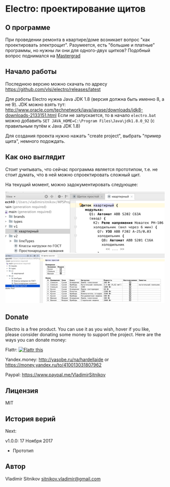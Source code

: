Electro: проектирование щитов
=============================

О программе
-----------

При проведении ремонта в квартире/доме возникает вопрос "как проектировать электрощит".
Разумеется, есть "большие и платные" программы, но нужны ли они для одного-двух щитков?
Подобный вопрос поднимался на [Mastergrad](http://www.mastergrad.com/forums/t252627-programma-dlya-proektirovaniya-shchitov/)

Начало работы
-------------

Последнюю версию можно скачать по адресу https://github.com/vlsi/electro/releases/latest

Для работы Electro нужна Java JDK 1.8 (версия должна быть именно 8, а не 9). JDK можно взять тут: http://www.oracle.com/technetwork/java/javase/downloads/jdk8-downloads-2133151.html
Если не запускается, то в начало `electro.bat` можно добавить `SET JAVA_HOME=C:\Program Files\Java\jdk1.8.0_92` (с правильным путём к Java JDK 1.8)

Для создания проекта нужно нажать "create project", выбрать "пример щита", немного подождать.

Как оно выглядит
----------------

Стоит учитывать, что сейчас программа является прототипом, т.е. не стоит думать, что в ней можно спроектировать сложный щит.

На текущий момент, можно задокументировать следующее:

<img src="docs/images/line_tree.png" />

<img src="docs/images/line_table.png" />

Donate
------

Electro is a free product. You can use it as you wish, hover if you like, please consider donating some money to support the project.
Here are the ways you can donate money:

Flattr: <a href="https://flattr.com/submit/auto?fid=gzrox5&url=http%3A%2F%2Fgithub.com%2Fvlsi%2Fide61131" target="_blank"><img src="https://button.flattr.com/flattr-badge-large.png" alt="Flattr this" title="Flattr this" border="0"></a>

Yandex.money: http://yasobe.ru/na/hardellaide or https://money.yandex.ru/to/410013031807962

Paypal: https://www.paypal.me/VladimirSitnikov

Лицензия
--------

MIT

История верий
-------------

Next:

v1.0.0: 17 Ноября 2017
- Прототип

Автор
-----
Vladimir Sitnikov <sitnikov.vladimir@gmail.com>
